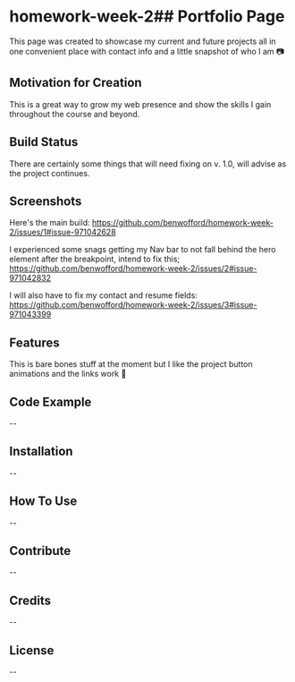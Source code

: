 # homework-week-2## Portfolio Page ##

This page was created to showcase my current and future projects all in one convenient place with contact info and a little snapshot of who I am 📷

## Motivation for Creation ##

This is a great way to grow my web presence and show the skills I gain throughout the course and beyond.

## Build Status ##

There are certainly some things that will need fixing on v. 1.0, will advise as the project continues.

## Screenshots ##

Here's the main build:
https://github.com/benwofford/homework-week-2/issues/1#issue-971042628

I experienced some snags getting my Nav bar to not fall behind the hero element after the breakpoint, intend to fix this;
https://github.com/benwofford/homework-week-2/issues/2#issue-971042832

I will also have to fix my contact and resume fields:
https://github.com/benwofford/homework-week-2/issues/3#issue-971043399

## Features ##

This is bare bones stuff at the moment but I like the project button animations and the links work 💁

## Code Example ##

--

## Installation ##

--

## How To Use ##

--

## Contribute ##

--

## Credits ##

--

## License ##

--